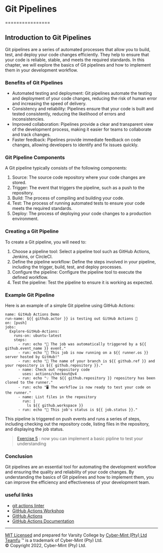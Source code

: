 Git Pipelines
=============

================

Introduction to Git Pipelines
-----------------------------

Git pipelines are a series of automated processes that allow you to build, test, and deploy your code changes efficiently. They help to ensure that your code is reliable, stable, and meets the required standards. In this chapter, we will explore the basics of Git pipelines and how to implement them in your development workflow.

### Benefits of Git Pipelines

-   Automated testing and deployment: Git pipelines automate the testing and deployment of your code changes, reducing the risk of human error and increasing the speed of delivery.
-   Consistency and reliability: Pipelines ensure that your code is built and tested consistently, reducing the likelihood of errors and inconsistencies.
-   Improved collaboration: Pipelines provide a clear and transparent view of the development process, making it easier for teams to collaborate and track changes.
-   Faster feedback: Pipelines provide immediate feedback on code changes, allowing developers to identify and fix issues quickly.

### Git Pipeline Components

A Git pipeline typically consists of the following components:

1.  Source: The source code repository where your code changes are stored.
2.  Trigger: The event that triggers the pipeline, such as a push to the repository.
3.  Build: The process of compiling and building your code.
4.  Test: The process of running automated tests to ensure your code meets the required standards.
5.  Deploy: The process of deploying your code changes to a production environment.

### Creating a Git Pipeline

To create a Git pipeline, you will need to:

1.  Choose a pipeline tool: Select a pipeline tool such as GitHub Actions, Jenkins, or CircleCI.
2.  Define the pipeline workflow: Define the steps involved in your pipeline, including the trigger, build, test, and deploy processes.
3.  Configure the pipeline: Configure the pipeline tool to execute the defined workflow.
4.  Test the pipeline: Test the pipeline to ensure it is working as expected.

### Example Git Pipeline

Here is an example of a simple Git pipeline using GitHub Actions:
```
name: GitHub Actions Demo
run-name: ${{ github.actor }} is testing out GitHub Actions 🚀
on: [push]
jobs:
  Explore-GitHub-Actions:
    runs-on: ubuntu-latest
    steps:
      - run: echo "🎉 The job was automatically triggered by a ${{ github.event_name }} event."
      - run: echo "🐧 This job is now running on a ${{ runner.os }} server hosted by GitHub!"
      - run: echo "🔎 The name of your branch is ${{ github.ref }} and your repository is ${{ github.repository }}."
      - name: Check out repository code
        uses: actions/checkout@v4
      - run: echo "💡 The ${{ github.repository }} repository has been cloned to the runner."
      - run: echo "🖥️ The workflow is now ready to test your code on the runner."
      - name: List files in the repository
        run: |
          ls ${{ github.workspace }}
      - run: echo "🍏 This job's status is ${{ job.status }}."
```


This pipeline is triggered on push events and runs a series of steps, including checking out the repository code, listing files in the repository, and displaying the job status.

> [Exercise 5](./exercise-05.md) : now you can implement a basic pipline to test your understanding

### Conclusion

Git pipelines are an essential tool for automating the development workflow and ensuring the quality and reliability of your code changes. By understanding the basics of Git pipelines and how to implement them, you can improve the efficiency and effectiveness of your development team.

### useful links 
- [git actions linter](https://rhysd.github.io/actionlint/)
- [GitHub Actions Workshop](https://github.com/actions-workshop)
- [GitHub Actions](https://github.com/features/actions)
- [GitHub Actions Documentation](https://docs.github.com/en/actions)

---
[MIT Licensed](LICENSE) and prepared for Varsity College by [Cyber-Mint (Pty) Ltd](https://www.cyber-mint.com)<br>
[Teamfu](https://teamfu.tech) &trade; is a trademark of Cyber-Mint (Pty) Ltd.<br>
&copy; Copyright 2022, Cyber-Mint (Pty) Ltd.  